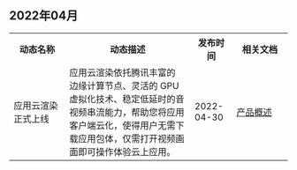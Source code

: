 ## 2022年04月
<table>
<tr><th width="20%">动态名称</th><th width="45%">动态描述</th><th width="15%">发布时间</th><th width="20%">相关文档</th></tr>
<tr>
<td>应用云渲染正式上线</td>
<td>应用云渲染依托腾讯丰富的 边缘计算节点、灵活的 GPU 虚拟化技术、稳定低延时的音视频串流能力，帮助您将应用客户端云化，使得用户无需下载应用包体，仅需打开视频画面即可操作体验云上应用。</td>
<td>2022-04-30</td>
<td><a href="https://tcloud-doc.isd.com/document/product/1547/72163?!preview&!editLang=zh">产品概述</a></td>
</tr></table>
